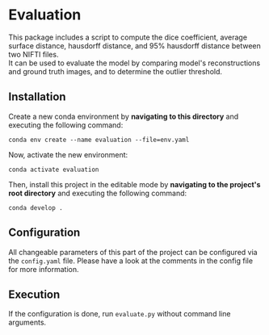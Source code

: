 # Evaluation
This package includes a script to compute the dice coefficient, average surface distance, 
hausdorff distance, and 95% hausdorff distance between two NIFTI files.
<br>
It can be used to evaluate the model by comparing model's reconstructions and ground truth images, and to determine the outlier threshold.

## Installation
Create a new conda environment by **navigating to this directory** and executing the following command:
```shell
conda env create --name evaluation --file=env.yaml
```

Now, activate the new environment:
```shell
conda activate evaluation
```

Then, install this project in the editable mode by **navigating to the project's root directory** and executing the
following command:
```shell
conda develop .
```

## Configuration
All changeable parameters of this part of the project can be configured via the `config.yaml` file.
Please have a look at the comments in the config file for more information.

## Execution
If the configuration is done, run `evaluate.py` without command line arguments.
